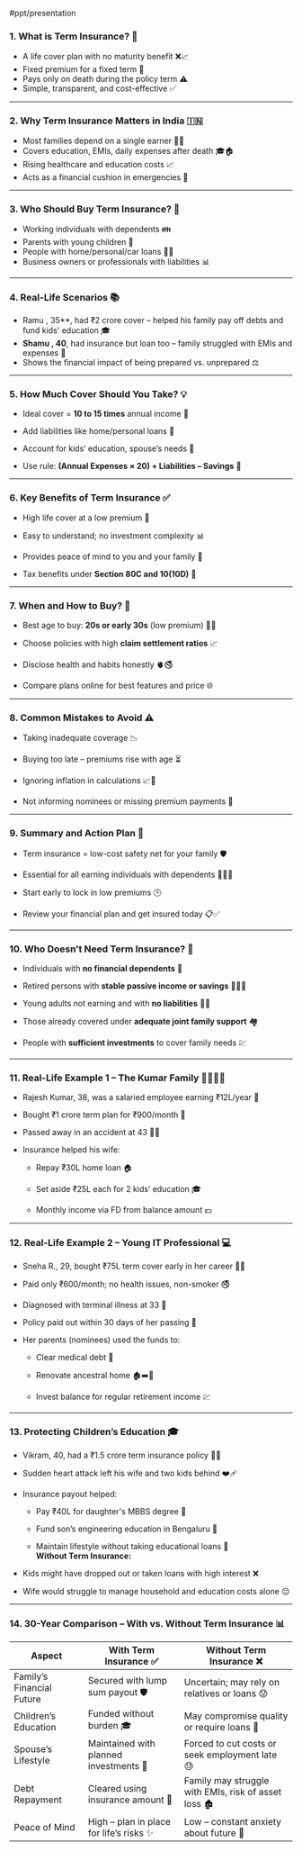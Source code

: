 #ppt/presentation 
### **1. What is Term Insurance?** 📄

- A life cover plan with no maturity benefit ❌📈
- Fixed premium for a fixed term 📆
- Pays only on death during the policy term ⚠️
- Simple, transparent, and cost-effective ✅

---

### **2. Why Term Insurance Matters in India** 🇮🇳

- Most families depend on a single earner 👨‍💼
- Covers education, EMIs, daily expenses after death 🎓🏠
- Rising healthcare and education costs 📈
- Acts as a financial cushion in emergencies 🧺
    

---

### **3. Who Should Buy Term Insurance?** 🤔

- Working individuals with dependents 👪
- Parents with young children 👶
- People with home/personal/car loans 🏡🚗
- Business owners or professionals with liabilities 📊

---

### **4. Real-Life Scenarios** 📚

- Ramu , 35**, had ₹2 crore cover – helped his family pay off debts and fund kids' education 🎓
- **Shamu , 40**, had insurance but loan too – family struggled with EMIs and expenses 💸
- Shows the financial impact of being prepared vs. unprepared ⚖️

---

### **5. How Much Cover Should You Take?** 💡

- Ideal cover = **10 to 15 times** annual income 🔢
    
- Add liabilities like home/personal loans 🏦
    
- Account for kids’ education, spouse’s needs 🧮
    
- Use rule: **(Annual Expenses × 20) + Liabilities – Savings** 📐
    

---

### **6. Key Benefits of Term Insurance** ✅

- High life cover at a low premium 💼
    
- Easy to understand; no investment complexity 📊
    
- Provides peace of mind to you and your family 🧘
    
- Tax benefits under **Section 80C and 10(10D)** 🧾
    

---

### **7. When and How to Buy?** 🛒

- Best age to buy: **20s or early 30s** (low premium) 👶🧑
    
- Choose policies with high **claim settlement ratios** 📈
    
- Disclose health and habits honestly 🫀🚭
    
- Compare plans online for best features and price 🌐
    

---

### **8. Common Mistakes to Avoid** ⚠️

- Taking inadequate coverage 📉
    
- Buying too late – premiums rise with age ⏳
    
- Ignoring inflation in calculations 📈💸
    
- Not informing nominees or missing premium payments 📨
    

---

### **9. Summary and Action Plan** 📌

- Term insurance = low-cost safety net for your family 🛡️
    
- Essential for all earning individuals with dependents 👨‍👩‍👧
    
- Start early to lock in low premiums 🕒
    
- Review your financial plan and get insured today 📋✅
    

---

### **10. Who Doesn’t Need Term Insurance?** 🚫

- Individuals with **no financial dependents** 🚷
    
- Retired persons with **stable passive income or savings** 👴🏽🏦
    
- Young adults not earning and with **no liabilities** 🧑‍🎓
    
- Those already covered under **adequate joint family support** 🏘️
    
- People with **sufficient investments** to cover family needs 💹
    

---

### **11. Real-Life Example 1 – The Kumar Family** 👨‍👩‍👧‍👦

- Rajesh Kumar, 38, was a salaried employee earning ₹12L/year 💼
    
- Bought ₹1 crore term plan for ₹900/month 📝
    
- Passed away in an accident at 43 🚗💥
    
- Insurance helped his wife:
    
    - Repay ₹30L home loan 🏠
        
    - Set aside ₹25L each for 2 kids’ education 🎓
        
    - Monthly income via FD from balance amount 💵
        

---

### **12. Real-Life Example 2 – Young IT Professional** 💻

- Sneha R., 29, bought ₹75L term cover early in her career 🧑‍💻
    
- Paid only ₹600/month; no health issues, non-smoker 🚭
    
- Diagnosed with terminal illness at 33 🧬
    
- Policy paid out within 30 days of her passing 🙏
    
- Her parents (nominees) used the funds to:
    
    - Clear medical debt 🏥
        
    - Renovate ancestral home 🏚️➡️🏡
        
    - Invest balance for regular retirement income 💹
        

---

### **13. Protecting Children’s Education** 🎓

- Vikram, 40, had a ₹1.5 crore term insurance policy 👨‍💼
    
- Sudden heart attack left his wife and two kids behind ❤️‍🩹
    
- Insurance payout helped:
    
    - Pay ₹40L for daughter's MBBS degree 🏥
        
    - Fund son’s engineering education in Bengaluru 🏫
        
    - Maintain lifestyle without taking educational loans 💸  
        **Without Term Insurance:**
        
- Kids might have dropped out or taken loans with high interest ❌
    
- Wife would struggle to manage household and education costs alone 😔
    

---

### **14. 30-Year Comparison – With vs. Without Term Insurance** 📊

|Aspect|**With Term Insurance** ✅|**Without Term Insurance** ❌|
|---|---|---|
|Family’s Financial Future|Secured with lump sum payout 🛡️|Uncertain; may rely on relatives or loans 😟|
|Children’s Education|Funded without burden 🎓|May compromise quality or require loans 💸|
|Spouse’s Lifestyle|Maintained with planned investments 💼|Forced to cut costs or seek employment late 😓|
|Debt Repayment|Cleared using insurance amount 🏦|Family may struggle with EMIs, risk of asset loss 🏚️|
|Peace of Mind|High – plan in place for life’s risks ✨|Low – constant anxiety about future 💭|